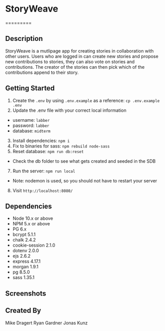 # StoryWeave
=========

## Description

  StoryWeave is a mutlipage app for creating stories in collaboration with other users. Users who are logged in can create new stories and propose new contributions to stories, they can also vote on stories and contributions. The creator of the stories can then pick which of the contributions append to their story. 

## Getting Started

1. Create the `.env` by using `.env.example` as a reference: `cp .env.example .env`
2. Update the .env file with your correct local information 
  - username: `labber` 
  - password: `labber` 
  - database: `midterm`
3. Install dependencies: `npm i`
4. Fix to binaries for sass: `npm rebuild node-sass`
5. Reset database: `npm run db:reset`
  - Check the db folder to see what gets created and seeded in the SDB
7. Run the server: `npm run local`
  - Note: nodemon is used, so you should not have to restart your server
8. Visit `http://localhost:8080/`

## Dependencies

- Node 10.x or above
- NPM 5.x or above
- PG 6.x
- bcrypt 5.1.1
- chalk 2.4.2
- cookie-session 2.1.0
- dotenv 2.0.0
- ejs 2.6.2
- express 4.17.1
- morgan 1.9.1
- pg 8.5.0
- sass 1.35.1

## Screenshots


## Created By

Mike Dragert
Ryan Gardner
Jonas Kunz
